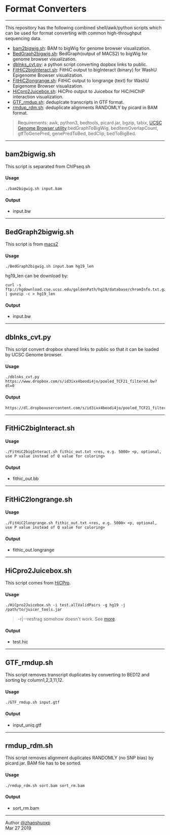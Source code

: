 # Format Converters
-----
This repository has the following combined shell/awk/python scripts which can be used for format converting with common high-throughput sequencing data.

 * [bam2bigwig.sh](https://github.com/zhaoshuoxp/Converters#bam2bigwigsh): BAM to bigWig for genome browser visualization.
 * [BedGraph2bigwig.sh](https://github.com/zhaoshuoxp/Converters#bedgraph2bigwigsh): BedGraph(output of MACS2) to bigWig for genome browser visualization.
 * [dblnks_cvt.py](https://github.com/zhaoshuoxp/Converters#dblnks_cvtpy): a python script converting dopbox links to public.
 * [FitHiC2bigInteract.sh](https://github.com/zhaoshuoxp/Converters#fithic2biginteractsh): FitHiC output to bigInteract (binary) for WashU Epigenome Browser visualization.
 * [FitHiC2longrange.sh](https://github.com/zhaoshuoxp/Converters#fithic2longrangesh): FitHiC output to longrange (text) for WashU Epigenome Browser visualization.
 * [HiCpro2Juicebox.sh](https://github.com/zhaoshuoxp/Converters#hicpro2juiceboxsh): HiCPro output to Juicebox for HiC/HiChIP interaction visualization.
 * [GTF_rmdup.sh](https://github.com/zhaoshuoxp/Converters#gtf_rmdupsh): deduplcate transcripts in GTF format.
 * [rmdup_rdm.sh](https://github.com/zhaoshuoxp/Converters#rmdup_rdmsh): deduplicate alignments RANDOMLY by picard in BAM format.


> Requirements:
> awk, python3, bedtools, picard.jar, bgzip, tabix, [UCSC Genome Browser utility](http://hgdownload.soe.ucsc.edu/admin/exe/):bedGraphToBigWig, bedItemOverlapCount, gtfToGenePred, genePredToBed, bedClip, bedToBigBed.



-----

## bam2bigwig.sh
This script is separated from ChIPseq.sh
#### Usage

    ./bam2bigwig.sh input.bam 

#### Output

* input.bw

  

-----
## BedGraph2bigwig.sh
This script is from [macs2](https://gist.github.com/taoliu/2469050)
#### Usage

    ./BedGraph2bigwig.sh input.bam hg19_len

hg19_len can be download by:

    curl -s ftp://hgdownload.cse.ucsc.edu/goldenPath/hg19/database/chromInfo.txt.gz | gunzip -c > hg19_len

#### Output

* input.bw

  

------
## dblnks_cvt.py
This script convert dropbox shared links to public so that it can be loaded by UCSC Genome browser.
#### Usage

    ./dblnks_cvt.py https://www.dropbox.com/s/id3ixx4beodi4jo/pooled_TCF21_filtered.bw?dl=0

#### Output

    https://dl.dropboxusercontent.com/s/id3ixx4beodi4jo/pooled_TCF21_filtered.bw



----

## FitHiC2bigInteract.sh

#### Usage

    ./FitHiC2bigInteract.sh fithic_out.txt <res, e.g. 5000> <p, optional, use P value instead of Q value for coloring> 

#### Output

* fithic_out.bb

  

------

## FitHiC2longrange.sh

#### Usage

    ./FitHiC2longrange.sh fithic_out.txt <res, e.g. 5000> <p, optional, use P value instead of Q value for coloring> 

#### Output

* fithic_out.longrange

  

------

## HiCpro2Juicebox.sh
This script comes from [HiCPro](https://github.com/nservant/HiC-Pro/blob/master/bin/utils/hicpro2juicebox.sh).
#### Usage

    ./HiCpro2Juicebox.sh -i test.allValidPairs -g hg19 -j /path/to/juicer_tools.jar
> -r|--resfrag somehow doesn't work. See [more](http://nservant.github.io/HiC-Pro/UTILS.html#hicpro2juicebox-sh).
#### Output

* test.hic

  

-----
## GTF_rmdup.sh
This script removes transcript duplicates by converting to BED12 and sorting by column1,2,3,11,12. 
#### Usage

    ./GTF_rmdup.sh input.gtf

#### Output

* input_uniq.gtf

  

-----
## rmdup_rdm.sh
This script removes alignment duplicates RANDOMLY (no SNP bias) by picard.jar. BAM file has to be sorted.
#### Usage

    ./rmdup_rdm.sh sort.bam sort_rm.bam

#### Output

* sort_rm.bam

  

-----

Author [@zhaoshuoxp](https://github.com/zhaoshuoxp)  
Mar 27 2019  

